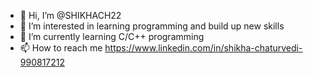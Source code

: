- 👋 Hi, I’m @SHIKHACH22
- 👀 I’m interested in learning programming and build up new skills
- 🌱 I’m currently learning C/C++ programming
- 📫 How to reach me https://www.linkedin.com/in/shikha-chaturvedi-990817212

<!---
SHIKHACH22/SHIKHACH22 is a ✨ special ✨ repository because its `README.md` (this file) appears on your GitHub profile.
You can click the Preview link to take a look at your changes.
--->

